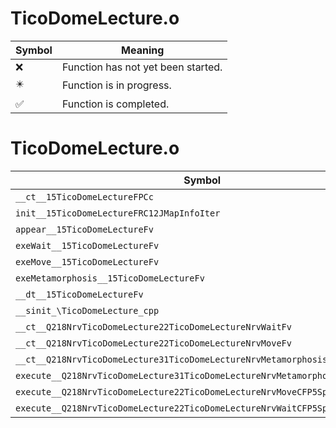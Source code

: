 # TicoDomeLecture.o
| Symbol | Meaning 
| ------------- | ------------- 
| :x: | Function has not yet been started. 
| :eight_pointed_black_star: | Function is in progress. 
| :white_check_mark: | Function is completed. 


# TicoDomeLecture.o
| Symbol | Decompiled? |
| ------------- | ------------- |
| `__ct__15TicoDomeLectureFPCc` | :x: |
| `init__15TicoDomeLectureFRC12JMapInfoIter` | :x: |
| `appear__15TicoDomeLectureFv` | :x: |
| `exeWait__15TicoDomeLectureFv` | :x: |
| `exeMove__15TicoDomeLectureFv` | :x: |
| `exeMetamorphosis__15TicoDomeLectureFv` | :x: |
| `__dt__15TicoDomeLectureFv` | :x: |
| `__sinit_\TicoDomeLecture_cpp` | :x: |
| `__ct__Q218NrvTicoDomeLecture22TicoDomeLectureNrvWaitFv` | :x: |
| `__ct__Q218NrvTicoDomeLecture22TicoDomeLectureNrvMoveFv` | :x: |
| `__ct__Q218NrvTicoDomeLecture31TicoDomeLectureNrvMetamorphosisFv` | :x: |
| `execute__Q218NrvTicoDomeLecture31TicoDomeLectureNrvMetamorphosisCFP5Spine` | :x: |
| `execute__Q218NrvTicoDomeLecture22TicoDomeLectureNrvMoveCFP5Spine` | :x: |
| `execute__Q218NrvTicoDomeLecture22TicoDomeLectureNrvWaitCFP5Spine` | :x: |
